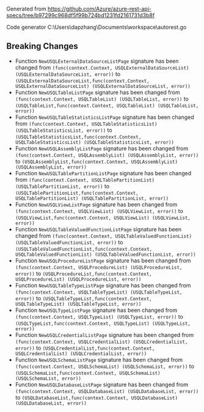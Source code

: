 
Generated from https://github.com/Azure/azure-rest-api-specs/tree/b97299c968df5f99b724bd1231fd2161731d3b8f

Code generator C:\Users\dapzhang\Documents\workspace\autorest.go

## Breaking Changes

- Function `NewUSQLExternalDataSourceListPage` signature has been changed from `(func(context.Context, USQLExternalDataSourceList) (USQLExternalDataSourceList, error))` to `(USQLExternalDataSourceList,func(context.Context, USQLExternalDataSourceList) (USQLExternalDataSourceList, error))`
- Function `NewUSQLTableListPage` signature has been changed from `(func(context.Context, USQLTableList) (USQLTableList, error))` to `(USQLTableList,func(context.Context, USQLTableList) (USQLTableList, error))`
- Function `NewUSQLTableStatisticsListPage` signature has been changed from `(func(context.Context, USQLTableStatisticsList) (USQLTableStatisticsList, error))` to `(USQLTableStatisticsList,func(context.Context, USQLTableStatisticsList) (USQLTableStatisticsList, error))`
- Function `NewUSQLAssemblyListPage` signature has been changed from `(func(context.Context, USQLAssemblyList) (USQLAssemblyList, error))` to `(USQLAssemblyList,func(context.Context, USQLAssemblyList) (USQLAssemblyList, error))`
- Function `NewUSQLTablePartitionListPage` signature has been changed from `(func(context.Context, USQLTablePartitionList) (USQLTablePartitionList, error))` to `(USQLTablePartitionList,func(context.Context, USQLTablePartitionList) (USQLTablePartitionList, error))`
- Function `NewUSQLViewListPage` signature has been changed from `(func(context.Context, USQLViewList) (USQLViewList, error))` to `(USQLViewList,func(context.Context, USQLViewList) (USQLViewList, error))`
- Function `NewUSQLTableValuedFunctionListPage` signature has been changed from `(func(context.Context, USQLTableValuedFunctionList) (USQLTableValuedFunctionList, error))` to `(USQLTableValuedFunctionList,func(context.Context, USQLTableValuedFunctionList) (USQLTableValuedFunctionList, error))`
- Function `NewUSQLProcedureListPage` signature has been changed from `(func(context.Context, USQLProcedureList) (USQLProcedureList, error))` to `(USQLProcedureList,func(context.Context, USQLProcedureList) (USQLProcedureList, error))`
- Function `NewUSQLTableTypeListPage` signature has been changed from `(func(context.Context, USQLTableTypeList) (USQLTableTypeList, error))` to `(USQLTableTypeList,func(context.Context, USQLTableTypeList) (USQLTableTypeList, error))`
- Function `NewUSQLTypeListPage` signature has been changed from `(func(context.Context, USQLTypeList) (USQLTypeList, error))` to `(USQLTypeList,func(context.Context, USQLTypeList) (USQLTypeList, error))`
- Function `NewUSQLCredentialListPage` signature has been changed from `(func(context.Context, USQLCredentialList) (USQLCredentialList, error))` to `(USQLCredentialList,func(context.Context, USQLCredentialList) (USQLCredentialList, error))`
- Function `NewUSQLSchemaListPage` signature has been changed from `(func(context.Context, USQLSchemaList) (USQLSchemaList, error))` to `(USQLSchemaList,func(context.Context, USQLSchemaList) (USQLSchemaList, error))`
- Function `NewUSQLDatabaseListPage` signature has been changed from `(func(context.Context, USQLDatabaseList) (USQLDatabaseList, error))` to `(USQLDatabaseList,func(context.Context, USQLDatabaseList) (USQLDatabaseList, error))`


